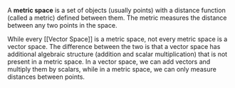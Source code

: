 A **metric space** is a set of objects (usually points) with a distance function (called a metric) defined between them. 
The metric measures the distance between any two points in the space. 

While every [[Vector Space]] is a metric space, not every metric space is a vector space. 
The difference between the two is that a vector space has additional algebraic structure (addition and scalar multiplication) that is not present in a metric space. 
In a vector space, we can add vectors and multiply them by scalars, while in a metric space, we can only measure distances between points.